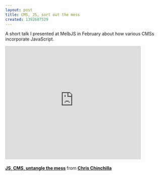 ```yaml
---
layout: post
title: CMS, JS, sort out the mess
created: 1392687529
---
```

<p>A short talk I presented at MelbJS in February about how various CMSs incorporate JavaScript.</p><p><iframe allowfullscreen="" frameborder="0" height="356" marginheight="0" marginwidth="0" scrolling="no" src="http://www.slideshare.net/slideshow/embed_code/31231902" style="border:1px solid #CCC; border-width:1px 1px 0; margin-bottom:5px; max-width: 100%;" width="427"></iframe></p><div style="margin-bottom:5px"><strong><a href="https://www.slideshare.net/chrischinchilla/js-cms-untangle-the-mess" target="_blank" title="JS, CMS, untangle the mess">JS, CMS, untangle the mess</a> </strong> from <strong><a href="http://www.slideshare.net/chrischinchilla" target="_blank">Chris Chinchilla</a></strong></div>
